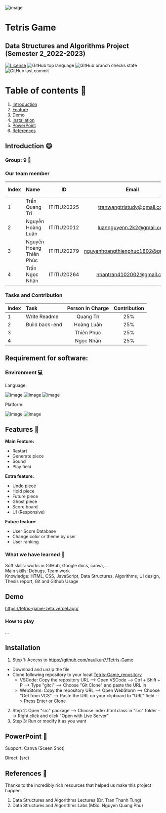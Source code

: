 ![image](https://scontent.fsgn20-1.fna.fbcdn.net/v/t1.6435-9/89227924_2886016274945769_1382393519808708608_n.png?_nc_cat=104&ccb=1-7&_nc_sid=e3f864&_nc_ohc=ZfnQXr4v5w4AX9Ww-GK&_nc_ht=scontent.fsgn20-1.fna&oh=00_AfCm2n4SLp2oYFEUjc_NswbUSdIyy2gZbyBum3D0qLIltw&oe=649AF0DD)
# Tetris Game
## Data Structures and Algorithms Project (Semester 2_2022-2023)

[![License](https://img.shields.io/badge/license-MIT-green)](./LICENSE) ![GitHub top language](https://img.shields.io/github/languages/top/naulkun7/Tetris-Game) ![GitHub branch checks state](https://img.shields.io/github/checks-status/naulkun7/Tetris-Game/main)
![GitHub last commit](https://img.shields.io/github/last-commit/naulkun7/Tetris-Game)

# Table of contents :round_pushpin:  

1. [Introduction](#introduction)
2. [Feature](#features)
3. [Demo](#demo)
4. [Installation](#installation)
5. [PowerPoint](#powerPoint)
6. [References](#references)

## Introduction <a name="introduction"></a> :smile:
### Group: 9 :star_struck:
### Our team member
| Index | Name                   |     ID      |              Email               | Github account             |
|:------|:-----------------------|:-----------:|:--------------------------------:|:---------------------------|
| 1     | Trần Quang Trí | ITITIU20325 | tranwangtristudy@gmail.com | WangTris |
| 2     | Nguyễn Hoàng Luân | ITITIU20012 | luannguyenn.2k2@gmail.com | naulkun7 |
| 3     | Nguyễn Hoàng Thiên Phúc  | ITITIU20279 | nguyenhoangthienphuc1802@gmail.com |   thienphuc1802 |
| 4     | Trần Ngọc Nhân | ITITIU20264 | nhantran4102002@gmail.com | petertran410 |           

### Tasks and Contribution 
| Index | Task                                                         | Person In Charge | Contribution |
|:------|:-------------------------------------------------------------|:--------------:|:------------:|
| 1     | Write Readme      |   Quang Trí    |          25%      |
| 2     | Build back-end     |   Hoàng Luân   |          25%      |
| 3     |    |  Thiên Phúc     |      25%          |
| 4     |  |     Ngọc Nhân     |          25%      |  

## Requirement for software:  

### Environment :computer:
Language:  

![image](https://img.shields.io/badge/HTML5-E34F26?style=for-the-badge&logo=html5&logoColor=white)
![image](https://img.shields.io/badge/CSS3-1572B6?style=for-the-badge&logo=css3&logoColor=white)
![image](https://img.shields.io/badge/JavaScript-F7DF1E?style=for-the-badge&logo=javascript&logoColor=black)

Platform:    
  
![image](https://img.shields.io/badge/Visual_Studio_Code-0078D4?style=for-the-badge&logo=visual%20studio%20code&logoColor=white) 
![image](https://img.shields.io/badge/WebStorm-000000?style=for-the-badge&logo=WebStorm&logoColor=white)
## Features <a name="features"></a> :star2:
**Main Feature:**  
- Restart
- Generate piece
- Sound 
- Play field

**Extra feature:**  
- Undo piece
- Hold piece
- Future piece
- Ghost piece
- Score board
- UI (Responsive)

**Future feature:**
- User Score Database
- Change color or theme by user
- User ranking

### What we have learned :pencil: 
Soft skills: works in GitHub, Google docs, canva,...  
Main skills: Debugs, Team work  
Knowledge: HTML, CSS, JavaScript, Data Structures, Algorithms, UI design, Thesis report, Git and Github Usage

## Demo <a name="demo"></a>  
https://tetris-game-zeta.vercel.app/

### How to play
...

## Installation <a name="installation"></a> 
1. Step 1: Access to https://github.com/naulkun7/Tetris-Game
- Download and unzip the file
- Clone following repository to your local  [Tetris-Game_repository](https://github.com/naulkun7/Tetris-Game.git)     
    + VSCode: Copy the repository URL --> Open VSCode --> Ctrl + Shift + P --> Type "gitcl" --> Choose "Git Clone" and paste the URL in   
    + WebStorm: Copy the repository URL --> Open WebStorm --> Choose "Get from VCS" --> Paste the URL on your clipboard to "URL" field --> Press Enter or Clone
2. Step 2: Open "src" package --> Choose index.html class in "src" folder  --> Right click and click "Open with Live Server"
3. Step 3: Run or modify it as you want
## PowerPoint <a name="powerPoint"></a> 📖
   Support: Canva
   (Sceen Shot)
   
   Direct: [src)
   
## References <a name="references"></a> :book:
Thanks to the incredibly rich resources that helped us make this project happen 
1. Data Structures and Algorithms Lectures (Dr. Tran Thanh Tung)
2. Data Structures and Algorithms Labs (MSc. Nguyen Quang Phu)
